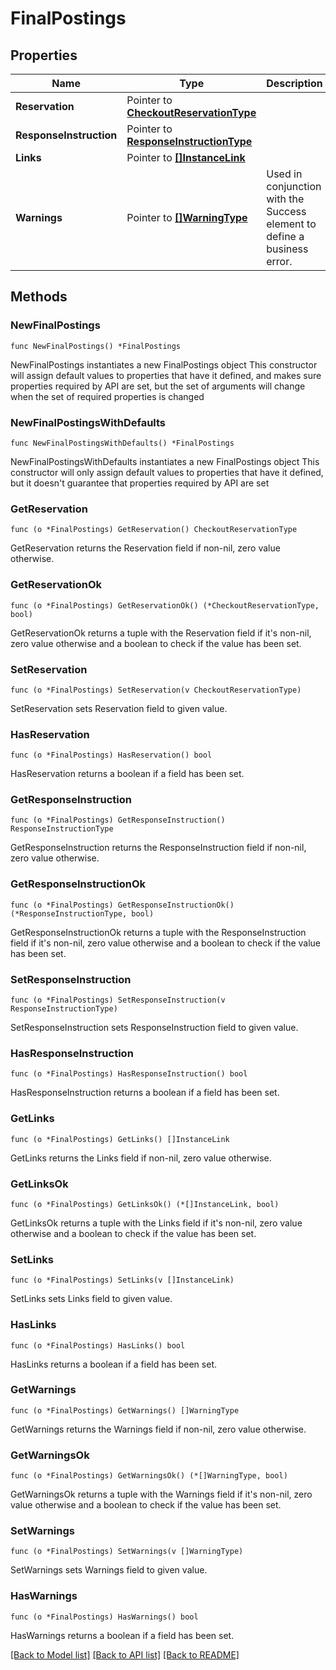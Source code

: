# FinalPostings

## Properties

Name | Type | Description | Notes
------------ | ------------- | ------------- | -------------
**Reservation** | Pointer to [**CheckoutReservationType**](CheckoutReservationType.md) |  | [optional] 
**ResponseInstruction** | Pointer to [**ResponseInstructionType**](ResponseInstructionType.md) |  | [optional] 
**Links** | Pointer to [**[]InstanceLink**](InstanceLink.md) |  | [optional] 
**Warnings** | Pointer to [**[]WarningType**](WarningType.md) | Used in conjunction with the Success element to define a business error. | [optional] 

## Methods

### NewFinalPostings

`func NewFinalPostings() *FinalPostings`

NewFinalPostings instantiates a new FinalPostings object
This constructor will assign default values to properties that have it defined,
and makes sure properties required by API are set, but the set of arguments
will change when the set of required properties is changed

### NewFinalPostingsWithDefaults

`func NewFinalPostingsWithDefaults() *FinalPostings`

NewFinalPostingsWithDefaults instantiates a new FinalPostings object
This constructor will only assign default values to properties that have it defined,
but it doesn't guarantee that properties required by API are set

### GetReservation

`func (o *FinalPostings) GetReservation() CheckoutReservationType`

GetReservation returns the Reservation field if non-nil, zero value otherwise.

### GetReservationOk

`func (o *FinalPostings) GetReservationOk() (*CheckoutReservationType, bool)`

GetReservationOk returns a tuple with the Reservation field if it's non-nil, zero value otherwise
and a boolean to check if the value has been set.

### SetReservation

`func (o *FinalPostings) SetReservation(v CheckoutReservationType)`

SetReservation sets Reservation field to given value.

### HasReservation

`func (o *FinalPostings) HasReservation() bool`

HasReservation returns a boolean if a field has been set.

### GetResponseInstruction

`func (o *FinalPostings) GetResponseInstruction() ResponseInstructionType`

GetResponseInstruction returns the ResponseInstruction field if non-nil, zero value otherwise.

### GetResponseInstructionOk

`func (o *FinalPostings) GetResponseInstructionOk() (*ResponseInstructionType, bool)`

GetResponseInstructionOk returns a tuple with the ResponseInstruction field if it's non-nil, zero value otherwise
and a boolean to check if the value has been set.

### SetResponseInstruction

`func (o *FinalPostings) SetResponseInstruction(v ResponseInstructionType)`

SetResponseInstruction sets ResponseInstruction field to given value.

### HasResponseInstruction

`func (o *FinalPostings) HasResponseInstruction() bool`

HasResponseInstruction returns a boolean if a field has been set.

### GetLinks

`func (o *FinalPostings) GetLinks() []InstanceLink`

GetLinks returns the Links field if non-nil, zero value otherwise.

### GetLinksOk

`func (o *FinalPostings) GetLinksOk() (*[]InstanceLink, bool)`

GetLinksOk returns a tuple with the Links field if it's non-nil, zero value otherwise
and a boolean to check if the value has been set.

### SetLinks

`func (o *FinalPostings) SetLinks(v []InstanceLink)`

SetLinks sets Links field to given value.

### HasLinks

`func (o *FinalPostings) HasLinks() bool`

HasLinks returns a boolean if a field has been set.

### GetWarnings

`func (o *FinalPostings) GetWarnings() []WarningType`

GetWarnings returns the Warnings field if non-nil, zero value otherwise.

### GetWarningsOk

`func (o *FinalPostings) GetWarningsOk() (*[]WarningType, bool)`

GetWarningsOk returns a tuple with the Warnings field if it's non-nil, zero value otherwise
and a boolean to check if the value has been set.

### SetWarnings

`func (o *FinalPostings) SetWarnings(v []WarningType)`

SetWarnings sets Warnings field to given value.

### HasWarnings

`func (o *FinalPostings) HasWarnings() bool`

HasWarnings returns a boolean if a field has been set.


[[Back to Model list]](../README.md#documentation-for-models) [[Back to API list]](../README.md#documentation-for-api-endpoints) [[Back to README]](../README.md)



